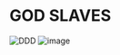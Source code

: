 # GOD SLAVES
![DDD](https://user-images.githubusercontent.com/61596909/173392094-a947d66b-34e4-4503-919b-2560e30f2ac7.PNG)
![image](https://user-images.githubusercontent.com/61596909/173392502-645ec38e-134d-4d0c-9b7a-8edce626a12c.png)
